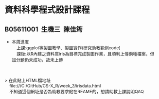  # 資料科學程式設計課程
  ## B05611001&nbsp;&nbsp;生機三&nbsp;&nbsp;陳佳筠<br>


 - 本周進度<br>
&nbsp;&nbsp;&nbsp;&nbsp;上課:ggplot等製圖教學、製圖實作(研究助教範例code)<br>
&nbsp;&nbsp;&nbsp;&nbsp;課後:以R內建之資料庫iris為目標完成製圖作業，且順利上傳兩種檔案，但加分題仍未成功，故未上傳<br>
<br>
<br>
 > 在此貼上HTML檔地址<br> 
&nbsp;&nbsp;&nbsp;&nbsp;file:///C:/GitHub/CS-X_R/week_3/irisdata.html<br>
&nbsp;&nbsp;&nbsp;&nbsp;不知道這個網址是否為助教要求貼在REAME的，想請助教上課說明QAQ

